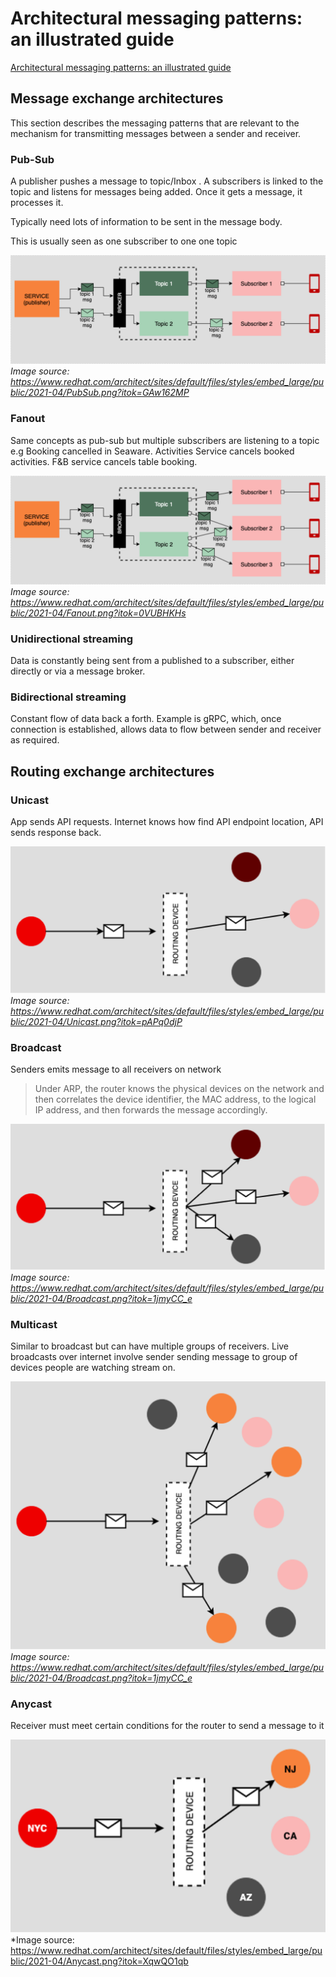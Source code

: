 # Architectural messaging patterns: an illustrated guide

[Architectural messaging patterns: an illustrated guide](https://www.redhat.com/architect/architectural-messaging-patterns)

## **Message exchange architectures**

This section describes the messaging patterns that are relevant to the mechanism for transmitting messages between a sender and receiver.

### ****Pub-Sub****

A publisher pushes a message to topic/Inbox . A subscribers is linked to the topic and listens for messages being added. Once it gets a message, it processes it.

Typically need lots of information to be sent in the message body.

This is usually seen as one subscriber to one one topic

![pub-sub](architectural-messaging-patterns-an-illustrated-guide/pub-sub.png)
*Image source: https://www.redhat.com/architect/sites/default/files/styles/embed_large/public/2021-04/PubSub.png?itok=GAw162MP*


### Fanout

Same concepts as pub-sub but multiple subscribers are listening to a topic e.g Booking cancelled in Seaware. Activities Service cancels booked activities. F&B service cancels table booking.

![fan-out](architectural-messaging-patterns-an-illustrated-guide/fan-out.png)
*Image source: https://www.redhat.com/architect/sites/default/files/styles/embed_large/public/2021-04/Fanout.png?itok=0VUBHKHs*

### ****Unidirectional streaming****

Data is constantly being sent from a published to a subscriber, either directly or via a message broker.

### B****idirectional streaming****

Constant flow of data back a forth. Example is gRPC, which, once connection is established, allows data to flow between sender and receiver as required.

## Routing **exchange architectures**

### Unicast

App sends API requests. Internet knows how find API endpoint location, API sends response back.

![unicast](architectural-messaging-patterns-an-illustrated-guide/unicast.png)
*Image source: https://www.redhat.com/architect/sites/default/files/styles/embed_large/public/2021-04/Unicast.png?itok=pAPq0djP*


### Broadcast

Senders emits message to all receivers on network

> Under ARP, the router knows the physical devices on the network and then correlates the device identifier, the MAC address, to the logical IP address, and then forwards the message accordingly.
> 

![broadcast](architectural-messaging-patterns-an-illustrated-guide/broadcast.png)
*Image source: https://www.redhat.com/architect/sites/default/files/styles/embed_large/public/2021-04/Broadcast.png?itok=1jmyCC_e*


### ****Multicast****

Similar to broadcast but can have multiple groups of receivers. Live broadcasts over internet involve sender sending message to group of devices people are watching stream on.

![multicast](architectural-messaging-patterns-an-illustrated-guide/multicast.png)
*Image source: https://www.redhat.com/architect/sites/default/files/styles/embed_large/public/2021-04/Broadcast.png?itok=1jmyCC_e*


### ****Anycast****

Receiver must meet certain conditions for the router to send a message to it 

![anycast](architectural-messaging-patterns-an-illustrated-guide/anycast.png)
*Image source: https://www.redhat.com/architect/sites/default/files/styles/embed_large/public/2021-04/Anycast.png?itok=XqwQO1qb
